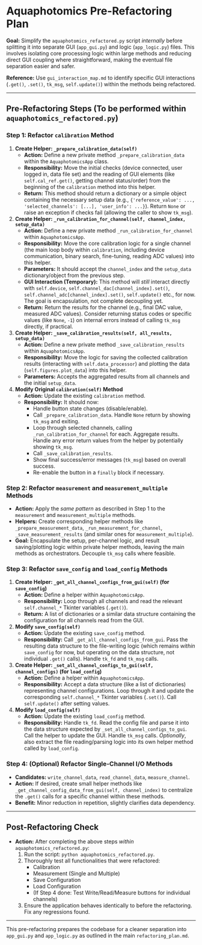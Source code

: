 # Aquaphotomics Pre-Refactoring Plan

**Goal:** Simplify the `aquaphotomics_refactored.py` script *internally* before splitting it into separate GUI (`app_gui.py`) and logic (`app_logic.py`) files. This involves isolating core processing logic within large methods and reducing direct GUI coupling where straightforward, making the eventual file separation easier and safer.

**Reference:** Use `gui_interaction_map.md` to identify specific GUI interactions (`.get()`, `.set()`, `tk_msg`, `self.update()`) within the methods being refactored.

---

## Pre-Refactoring Steps (To be performed within `aquaphotomics_refactored.py`)

### Step 1: Refactor `calibration` Method

1.  **Create Helper: `_prepare_calibration_data(self)`**
    *   **Action:** Define a new private method `_prepare_calibration_data` within the `AquaphotomicsApp` class.
    *   **Responsibility:** Move the initial checks (device connected, user logged in, data file set) and the reading of GUI elements (like `self.cal_ref.get()`, getting channel status/order) from the beginning of the `calibration` method into this helper.
    *   **Return:** This method should return a dictionary or a simple object containing the necessary setup data (e.g., `{'reference_value': ..., 'selected_channels': [...], 'user_info': ...}`). Return `None` or raise an exception if checks fail (allowing the caller to show `tk_msg`).
2.  **Create Helper: `_run_calibration_for_channel(self, channel_index, setup_data)`**
    *   **Action:** Define a new private method `_run_calibration_for_channel` within `AquaphotomicsApp`.
    *   **Responsibility:** Move the core calibration logic for a single channel (the main loop body within `calibration`, including device communication, binary search, fine-tuning, reading ADC values) into this helper.
    *   **Parameters:** It should accept the `channel_index` and the `setup_data` dictionary/object from the previous step.
    *   **GUI Interaction (Temporary):** This method will *still* interact directly with `self.device`, `self.channel_dac[channel_index].set()`, `self.channel_adc[channel_index].set()`, `self.update()` etc., for now. The goal is encapsulation, not complete decoupling yet.
    *   **Return:** Return the results for the channel (e.g., final DAC value, measured ADC values). Consider returning status codes or specific values (like `None`, `-1`) on internal errors instead of calling `tk_msg` directly, if practical.
3.  **Create Helper: `_save_calibration_results(self, all_results, setup_data)`**
    *   **Action:** Define a new private method `_save_calibration_results` within `AquaphotomicsApp`.
    *   **Responsibility:** Move the logic for saving the collected calibration results (interacting with `self.data_processor`) and plotting the data (`self.figures.plot_data`) into this helper.
    *   **Parameters:** Accepts the aggregated results from all channels and the initial `setup_data`.
4.  **Modify Original `calibration(self)` Method**
    *   **Action:** Update the existing `calibration` method.
    *   **Responsibility:** It should now:
        *   Handle button state changes (disable/enable).
        *   Call `_prepare_calibration_data`. Handle `None` return by showing `tk_msg` and exiting.
        *   Loop through selected channels, calling `_run_calibration_for_channel` for each. Aggregate results. Handle any error return values from the helper by potentially showing `tk_msg`.
        *   Call `_save_calibration_results`.
        *   Show final success/error messages (`tk_msg`) based on overall success.
        *   Re-enable the button in a `finally` block if necessary.

### Step 2: Refactor `measurement` and `measurement_multiple` Methods

*   **Action:** Apply the *same pattern* as described in Step 1 to the `measurement` and `measurement_multiple` methods.
*   **Helpers:** Create corresponding helper methods like `_prepare_measurement_data`, `_run_measurement_for_channel`, `_save_measurement_results` (and similar ones for `measurement_multiple`).
*   **Goal:** Encapsulate the setup, per-channel logic, and result saving/plotting logic within private helper methods, leaving the main methods as orchestrators. Decouple `tk_msg` calls where feasible.

### Step 3: Refactor `save_config` and `load_config` Methods

1.  **Create Helper: `_get_all_channel_configs_from_gui(self)` (for `save_config`)**
    *   **Action:** Define a helper within `AquaphotomicsApp`.
    *   **Responsibility:** Loop through all channels and read the relevant `self.channel_*` Tkinter variables (`.get()`).
    *   **Return:** A list of dictionaries or a similar data structure containing the configuration for all channels read from the GUI.
2.  **Modify `save_config(self)`**
    *   **Action:** Update the existing `save_config` method.
    *   **Responsibility:** Call `_get_all_channel_configs_from_gui`. Pass the resulting data structure to the file-writing logic (which remains *within* `save_config` for now, but operating on the data structure, not individual `.get()` calls). Handle `tk_fd` and `tk_msg` calls.
3.  **Create Helper: `_set_all_channel_configs_to_gui(self, channel_configs)` (for `load_config`)**
    *   **Action:** Define a helper within `AquaphotomicsApp`.
    *   **Responsibility:** Accept a data structure (like a list of dictionaries) representing channel configurations. Loop through it and update the corresponding `self.channel_*` Tkinter variables (`.set()`). Call `self.update()` after setting values.
4.  **Modify `load_config(self)`**
    *   **Action:** Update the existing `load_config` method.
    *   **Responsibility:** Handle `tk_fd`. Read the config file and parse it into the data structure expected by `_set_all_channel_configs_to_gui`. Call the helper to update the GUI. Handle `tk_msg` calls. *Optionally*, also extract the file reading/parsing logic into its own helper method called by `load_config`.

### Step 4: (Optional) Refactor Single-Channel I/O Methods

*   **Candidates:** `write_channel_data`, `read_channel_data`, `measure_channel`.
*   **Action:** If desired, create small helper methods like `_get_channel_config_data_from_gui(self, channel_index)` to centralize the `.get()` calls for a specific channel within these methods.
*   **Benefit:** Minor reduction in repetition, slightly clarifies data dependency.

---

## Post-Refactoring Check

*   **Action:** After completing the above steps *within* `aquaphotomics_refactored.py`:
    1.  Run the script: `python aquaphotomics_refactored.py`.
    2.  Thoroughly test all functionalities that were refactored:
        *   Calibration
        *   Measurement (Single and Multiple)
        *   Save Configuration
        *   Load Configuration
        *   (If Step 4 done: Test Write/Read/Measure buttons for individual channels)
    3.  Ensure the application behaves identically to before the refactoring. Fix any regressions found.

---

This pre-refactoring prepares the codebase for a cleaner separation into `app_gui.py` and `app_logic.py` as outlined in the main `refactoring_plan.md`.